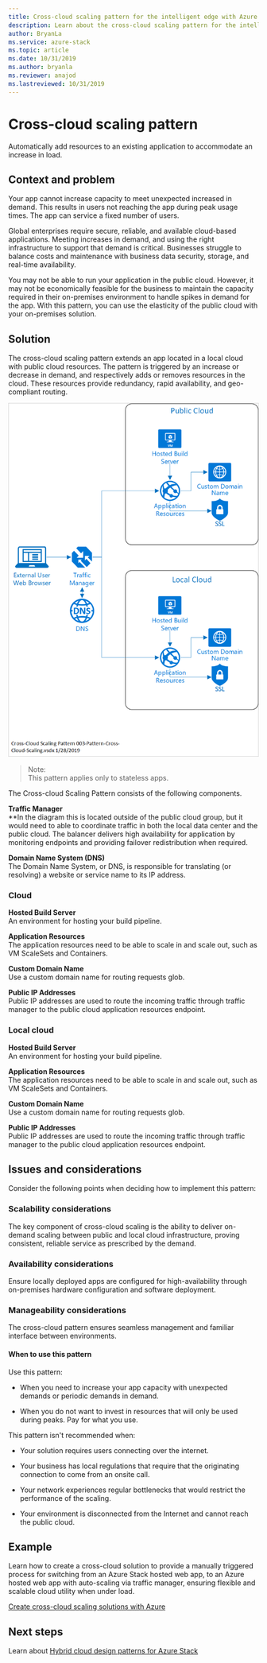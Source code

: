 ```yaml
---
title: Cross-cloud scaling pattern for the intelligent edge with Azure Stack | Microsoft Docs
description: Learn about the cross-cloud scaling pattern for the intelligent edge with Azure Stack
author: BryanLa
ms.service: azure-stack
ms.topic: article
ms.date: 10/31/2019
ms.author: bryanla
ms.reviewer: anajod
ms.lastreviewed: 10/31/2019
---
```


# Cross-cloud scaling pattern

Automatically add resources to an existing application to accommodate an increase in load.

## Context and problem

Your app cannot increase capacity to meet unexpected increased in demand. This results in users not reaching the app during peak usage times. The app can service a fixed number of users.

Global enterprises require secure, reliable, and available cloud-based applications. Meeting increases in demand, and using the right infrastructure to support that demand is critical. Businesses struggle to balance costs and maintenance with business data security, storage, and real-time availability.

You may not be able to run your application in the public cloud. However, it may not be economically feasible for the business to maintain the capacity required in their on-premises environment to handle spikes in demand for the app. With this pattern, you can use the elasticity of the public cloud with your on-premises solution.

## Solution

The cross-cloud scaling pattern extends an app located in a local cloud with public cloud resources. The pattern is triggered by an increase or decrease in demand, and respectively adds or removes resources in the cloud. These resources provide redundancy, rapid availability, and geo-compliant routing.

![Cross-cloud scaling pattern](media/pattern-cross-cloud-scaling/cross-cloud-scaling.png)

> Note:  
> This pattern applies only to stateless apps.

The Cross-cloud Scaling Pattern consists of the following components.

**Traffic Manager**  
**In the diagram this is located outside of the public cloud group, but it would need to able to coordinate traffic in both the local data center and the public cloud. The balancer delivers high availability for application by monitoring endpoints and providing failover redistribution when required.

**Domain Name System (DNS)**  
The Domain Name System, or DNS, is responsible for translating (or resolving) a website or service name to its IP address.

### Cloud

**Hosted Build Server**  
An environment for hosting your build pipeline.

**Application Resources**  
The application resources need to be able to scale in and scale out, such as VM ScaleSets and Containers.

**Custom Domain Name**  
Use a custom domain name for routing requests glob.

**Public IP Addresses**  
Public IP addresses are used to route the incoming traffic through traffic manager to the public cloud application resources endpoint.  

### Local cloud

**Hosted Build Server**  
An environment for hosting your build pipeline.

**Application Resources**  
The application resources need to be able to scale in and scale out, such as VM ScaleSets and Containers.

**Custom Domain Name**  
Use a custom domain name for routing requests glob.

**Public IP Addresses**  
Public IP addresses are used to route the incoming traffic through traffic manager to the public cloud application resources endpoint. 

## Issues and considerations


Consider the following points when deciding how to implement this pattern:

### Scalability considerations

The key component of cross-cloud scaling is the ability to deliver on-demand scaling between public and local cloud infrastructure, proving consistent, reliable service as prescribed by the demand.

### Availability considerations

Ensure locally deployed apps are configured for high-availability through on-premises hardware configuration and software deployment.

### Manageability considerations

The cross-cloud pattern ensures seamless management and familiar interface between environments.

#### When to use this pattern

Use this pattern:

-   When you need to increase your app capacity with unexpected demands or periodic demands in demand.

-   When you do not want to invest in resources that will only be used during peaks. Pay for what you use.

This pattern isn't recommended when:

-   Your solution requires users connecting over the internet.

-   Your business has local regulations that require that the originating connection to come from an onsite call.

-   Your network experiences regular bottlenecks that would restrict the performance of the scaling.

-   Your environment is disconnected from the Internet and cannot reach the public cloud.

## Example

Learn how to create a cross-cloud solution to provide a manually triggered process for switching from an Azure Stack hosted web app, to an Azure hosted web app with auto-scaling via traffic manager, ensuring flexible and scalable cloud utility when under load.

[Create cross-cloud scaling solutions with Azure](solution-deployment-guide-cross-cloud-scaling.md)

## Next steps

Learn about [Hybrid cloud design patterns for Azure Stack](overview-app-design-considerations.md)

